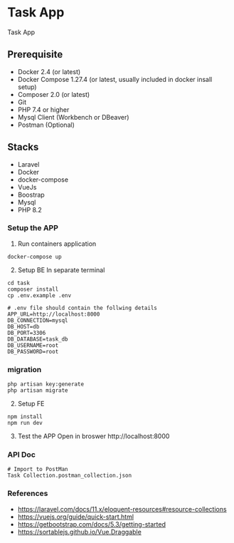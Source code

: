 # Task App
Task App

## Prerequisite
- Docker 2.4 (or latest)
- Docker Compose 1.27.4 (or latest, usually included in docker insall setup)
- Composer 2.0 (or latest)
- Git
- PHP 7.4 or higher
- Mysql Client (Workbench or DBeaver)
- Postman (Optional)

## Stacks
- Laravel
- Docker
- docker-compose
- VueJs
- Boostrap
- Mysql
- PHP 8.2

### Setup the APP
1. Run containers application
```
docker-compose up
```

2. Setup BE
In separate terminal  
```
cd task
composer install
cp .env.example .env

# .env file should contain the follwing details
APP_URL=http://localhost:8000
DB_CONNECTION=mysql
DB_HOST=db
DB_PORT=3306
DB_DATABASE=task_db
DB_USERNAME=root
DB_PASSWORD=root

```

### migration
```
php artisan key:generate
php artisan migrate
```

2. Setup FE
```
npm install
npm run dev
```

3. Test the APP
Open in broswer http://localhost:8000


### API Doc
```
# Import to PostMan
Task Collection.postman_collection.json
```

### References
- https://laravel.com/docs/11.x/eloquent-resources#resource-collections  
- https://vuejs.org/guide/quick-start.html  
- https://getbootstrap.com/docs/5.3/getting-started  
- https://sortablejs.github.io/Vue.Draggable

